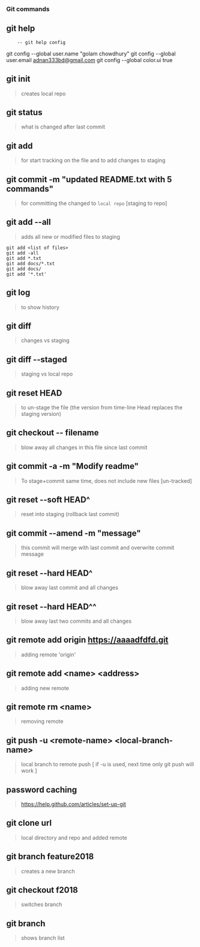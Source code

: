 ### Git commands

## git help <any git command>
        -- git help config
git config --global user.name "golam chowdhury"
   git config --global user.email adnan333bd@gmail.com
   git config --global color.ui true

## git init

>  creates local repo

## git status

>  what is changed after last commit

## git add <filename>
 
>   for start tracking on the file and to add changes to staging

## git commit -m "updated README.txt with 5 commands"

> for committing the changed to `local repo` [staging to repo]

## git add --all

> adds all new or modified files to staging

    git add <list of files>
    git add -all
    git add *.txt
    git add docs/*.txt
    git add docs/
    git add '*.txt'

## git log

>  to show history

## git diff

> changes vs staging

## git diff --staged

> staging vs local repo

## git reset HEAD <file>
 
> to un-stage the file
(the version from time-line Head replaces the staging version)

## git checkout -- filename

> blow away all changes in this file since last commit

## git commit -a -m "Modify readme"

> To stage+commit same time, does not include new files [un-tracked]
 
## git reset --soft HEAD^

> reset into staging (rollback last commit)

## git commit --amend -m "message"

> this commit will merge with last commit and overwrite commit message

## git reset --hard HEAD^

> blow away last commit and all changes

## git reset --hard HEAD^^ 

> blow away last two commits and all changes

## git remote add origin https://aaaadfdfd.git

> adding remote 'origin'

## git remote add \<name> \<address>

> adding new remote

## git remote rm \<name>

> removing remote

## git push -u \<remote-name> \<local-branch-name>

> local branch to remote push [ if -u is used, next time only git push will work ]

## password caching

> https://help.github.com/articles/set-up-git

## git clone url

> local directory and repo and added remote 

## git branch feature2018

> creates a new branch

## git checkout f2018

> switches branch

## git branch

> shows branch list

## 





